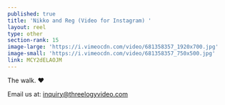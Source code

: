 ```yaml
---
published: true
title: 'Nikko and Reg (Video for Instagram) '
layout: reel
type: other
section-rank: 15
image-large: 'https://i.vimeocdn.com/video/681358357_1920x700.jpg'
image-small: 'https://i.vimeocdn.com/video/681358357_750x500.jpg'
link: MCY2dELAOJM
---
```

The walk. ❤️

Email us at: inquiry@threelogyvideo.com
